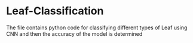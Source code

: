 # Leaf-Classification
The file contains python code for classifying different types of Leaf using CNN and then the accuracy of the model is determined
